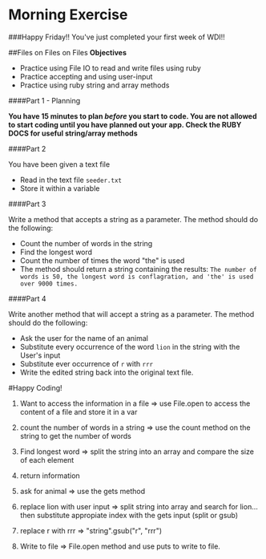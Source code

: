 # Morning Exercise
###Happy Friday!! You've just completed your first week of WDI!!

##Files on Files on Files
**Objectives**

* Practice using File IO to read and write files using ruby
* Practice accepting and using user-input
* Practice using ruby string and array methods

####Part 1 - Planning

**You have 15 minutes to plan _before_ you start to code. You are not allowed to start coding until you have planned out your app. Check the RUBY DOCS for useful string/array methods**

####Part 2

You have been given a text file

* Read in the text file ```seeder.txt```
* Store it within a variable

####Part 3

Write a method that accepts a string as a parameter. The method should do the following:

* Count the number of words in the string
* Find the longest word
* Count the number of times the word "the" is used
* The method should return a string containing the results: ```The number of words is 50, the longest word is conflagration, and 'the' is used over 9000 times.```

####Part 4

Write another method that will accept a string as a parameter. The method should do the following:

* Ask the user for the name of an animal
* Substitute every occurrence of the word ```lion``` in the string with the User's input
* Substitute ever occurrence of ```r``` with ```rrr```
* Write the edited string back into the original text file.

#Happy Coding!



1. Want to access the information in a file => use File.open to access the content of a file and store it in a var
2. count the number of words in a string => use the count method on the string to get the number of words
3. Find longest word => split the string into an array and compare the size of each element
4. return information

5. ask for animal => use the gets method
6. replace lion with user input => split string into array and search for lion... then substitute appropiate index with the gets input (split or gsub)
7. replace r with rrr => "string".gsub("r", "rrr")
8. Write to file => File.open method and use puts to write to file.
